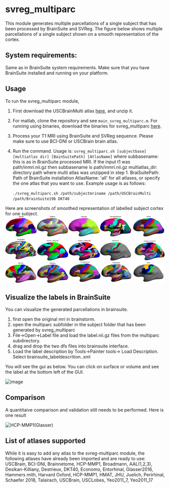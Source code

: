 # svreg_multiparc
This module generates multiple parcellations of a single subject that has been processed by BrainSuite and SVReg. The figure below shows multiple parcellations of a single subject shown on a smooth representation of the cortex.

## System requirements: 
Same as in BrainSuite system requirements. Make sure that you have BrainSuite installed and running on your platform.

## Usage
To run the svreg_multiparc module, 
1. First download the USCBrainMulti atlas [here](https://drive.google.com/file/d/1YpQH8rQA0v2lNFXR-XdWPIfmleO_095-/view?usp=sharing), and unzip it.
2. For matlab, clone the repository and see ``main_svreg_multiparc.m``. For running using binaries, download the binaries for svreg_multiparc [here](https://github.com/ajoshiusc/svreg_multiparc/releases).
3. Process your T1 MRI using BrainSuite and SVReg sequence. Please make sure to use BCI-DNI or USCBrain brain atlas. 
4. Run the command. Usage is: ``svreg_multiparc.sh [subjectbase] [multiatlas dir] [BainSuitePath] [AtlasName]``
where 
subbasename: this is as in BrainSuite processed MRI. If the input t1 was path/inmri.nii.gz then subbasename is path/inmri.nii.gz
multiatlas_dir: directory path where multi atlas was unzipped in step 1.
BraiSuitePath: Path of BrainSuite installation
AtlasName: 'all' for all atlases, or specify the one atlas that you want to use. Example usage is as follows:

    ``./svreg_multiparc.sh /path/subjectmriname /path/USCBrainMulti /path/BrainSuite19b DKT40``

Here are screenshots of smoothed representation of labelled subject cortex for one subject.
![multiparc](multiparc.png)

## Visualize the labels in BrainSuite
You can visualize the generated parcellations in brainsuite.
1. first open the original mri in brainstorm.
2. open the multiparc subfolder in the subject folder that has been generated by svreg_multiparc
3. File->Open->Label file and load the label.nii.gz files from the multiparc subdirectory.
4. drag and drop the two dfs files into brainsuite interface.
5. Load the label description by Tools->Painter tools-> Load Description. Select brainsuite_labeldescrition.<atlas>.xml

You will see the gui as below. You can click on surface or volume and see the label at the bottom left of the GUI.

![image](https://user-images.githubusercontent.com/15238551/117532473-9127dd80-af9c-11eb-802c-cb4543973c87.png)

## Comparison
A quantitaive comparison and validation still needs to be performed. Here is one result

![HCP-MMP1(Glasser)](https://user-images.githubusercontent.com/15238551/117563901-de1fb880-b05d-11eb-8606-774106e35628.png)

    
## List of atlases supported
While it is easy to add any atlas to the svreg-multiparc module, the following atlases have already been imported and are ready to use:
    USCBrain, BCI-DNI, Brainnetome, HCP-MMP1, Broadmann, AAL(1,2,3), Desikan-Killiany, Destrieux, DKT40, Economo, Entorhinal, Glasser2016, Hammers mith, Harvard Oxford, HCP-MMP1, HMAT, JHU, Juelich, Perirhinal, Schaefer 2018, Talairach, USCBrain, USCLobes, Yeo2011_7, Yeo2011_17
    
    
